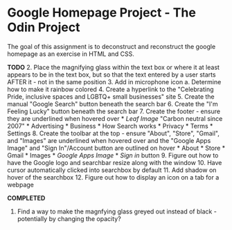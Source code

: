# Google Homepage Project - The Odin Project

The goal of this assignment is to deconstruct and reconstruct the google homepage as an exercise in HTML and CSS.

**TODO**
2. Place the magnifying glass within the text box or where it at least appears to be in the text box, but so that the text entered by a user starts AFTER it - not in the same position
3. Add in microphone icon
    a. Determine how to make it rainbow colored
4. Create a hyperlink to the "Celebrating Pride, inclusive spaces and LGBTQ+ small businesses" site
5. Create the manual "Google Search" button beneath the search bar
6. Create the "I'm Feeling Lucky" button beneath the search bar
7. Create the footer - ensure they are underlined when hovered over
    * *Leaf Image* "Carbon neutral since 2007"
    * Advertising
    * Business
    * How Search works
    * Privacy
    * Terms
    * Settings
8. Create the toolbar at the top - ensure "About", "Store", "Gmail", and "Images" are underlined when hovered over and the "Google Apps Image" and "Sign In"/Account button are outlined on hover 
    * About
    * Store
    * Gmail
    * Images
    * *Google Apps Image*
    * *Sign in* button
9. Figure out how to have the Google logo and searchbar resize along with the window
10. Have cursor automatically clicked into searchbox by default
11. Add shadow on hover of the searchbox
12. Figure out how to display an icon on a tab for a webpage

**COMPLETED**
1. Find a way to make the magnfying glass greyed out instead of black - potentially by changing the opacity?